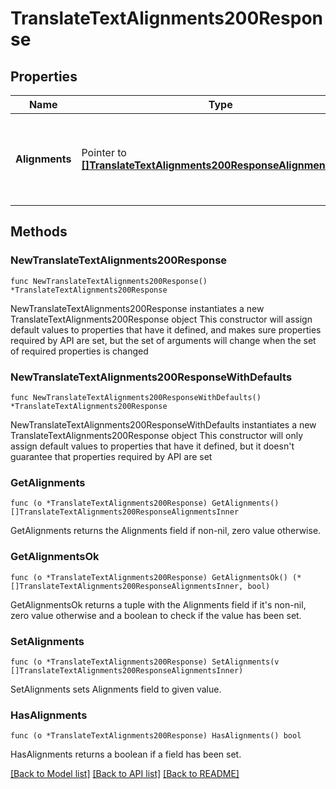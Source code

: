 # TranslateTextAlignments200Response

## Properties

Name | Type | Description | Notes
------------ | ------------- | ------------- | -------------
**Alignments** | Pointer to [**[]TranslateTextAlignments200ResponseAlignmentsInner**](TranslateTextAlignments200ResponseAlignmentsInner.md) | Array of alignment entries between source and target text segments | [optional] 

## Methods

### NewTranslateTextAlignments200Response

`func NewTranslateTextAlignments200Response() *TranslateTextAlignments200Response`

NewTranslateTextAlignments200Response instantiates a new TranslateTextAlignments200Response object
This constructor will assign default values to properties that have it defined,
and makes sure properties required by API are set, but the set of arguments
will change when the set of required properties is changed

### NewTranslateTextAlignments200ResponseWithDefaults

`func NewTranslateTextAlignments200ResponseWithDefaults() *TranslateTextAlignments200Response`

NewTranslateTextAlignments200ResponseWithDefaults instantiates a new TranslateTextAlignments200Response object
This constructor will only assign default values to properties that have it defined,
but it doesn't guarantee that properties required by API are set

### GetAlignments

`func (o *TranslateTextAlignments200Response) GetAlignments() []TranslateTextAlignments200ResponseAlignmentsInner`

GetAlignments returns the Alignments field if non-nil, zero value otherwise.

### GetAlignmentsOk

`func (o *TranslateTextAlignments200Response) GetAlignmentsOk() (*[]TranslateTextAlignments200ResponseAlignmentsInner, bool)`

GetAlignmentsOk returns a tuple with the Alignments field if it's non-nil, zero value otherwise
and a boolean to check if the value has been set.

### SetAlignments

`func (o *TranslateTextAlignments200Response) SetAlignments(v []TranslateTextAlignments200ResponseAlignmentsInner)`

SetAlignments sets Alignments field to given value.

### HasAlignments

`func (o *TranslateTextAlignments200Response) HasAlignments() bool`

HasAlignments returns a boolean if a field has been set.


[[Back to Model list]](../README.md#documentation-for-models) [[Back to API list]](../README.md#documentation-for-api-endpoints) [[Back to README]](../README.md)


